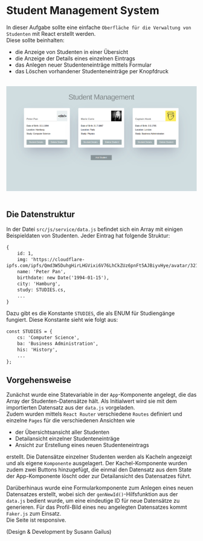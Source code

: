 # Student Management System

In dieser Aufgabe sollte eine einfache `Oberfläche für die Verwaltung von Studenten` mit React erstellt werden. <br>
Diese sollte beinhalten:

- die Anzeige von Studenten in einer Übersicht
- die Anzeige der Details eines einzelnen Eintrags
- das Anlegen neuer Studenteneinträge mittels Formular
- das Löschen vorhandener Studenteneinträge per Knopfdruck
  <br>
  <br>

![Student Management](/readme-assets/student-management-screen.png)
<br>
<br>

## Die Datenstruktur

In der Datei `src/js/service/data.js` befindet sich ein Array mit einigen Beispieldaten von Studenten.
Jeder Eintrag hat folgende Struktur:

```
{
    id: 1,
    img: 'https://cloudflare-ipfs.com/ipfs/Qmd3W5DuhgHirLHGVixi6V76LhCkZUz6pnFt5AJBiyvHye/avatar/321.jpg',
    name: 'Peter Pan',
    birthdate: new Date('1994-01-15'),
    city: 'Hamburg',
    study: STUDIES.cs,
    ...
}
```

Dazu gibt es die Konstante `STUDIES`, die als ENUM für Studiengänge fungiert. Diese Konstante sieht wie folgt aus:

```
const STUDIES = {
    cs: 'Computer Science',
    ba: 'Business Administration',
    his: 'History',
    ...
};
```

## Vorgehensweise

Zunächst wurde eine Statevariable in der `App`-Komponente angelegt, die das Array der Studenten-Datensätze hält.
Als Initialwert wird sie mit dem importierten Datensatz aus der `data.js` vorgeladen. <br> Zudem wurden mittels `React Router` verschiedene `Routes` definiert und einzelne `Pages` für die verschiedenen Ansichten wie

- der Übersichtsansicht aller Studenten
- Detailansicht einzelner Studenteneinträge
- Ansicht zur Erstellung eines neuen Studenteneintrags
  <br>

erstellt. Die Datensätze einzelner Studenten werden als Kacheln angezeigt und als eigene `Komponente` ausgelagert. Der Kachel-Komponente wurden zudem zwei Buttons hinzugefügt, die einmal den Datensatz aus dem State der App-Komponente löscht oder zur Detailansicht des Datensatzes führt.<br>

Darüberhinaus wurde eine Formularkomponente zum Anlegen eines neuen Datensatzes erstellt, wobei sich der `genNewId()`-Hilfsfunktion aus der `data.js` bedient wurde, um eine eindeutige ID für neue Datensätze zu generieren. Für das Profil-Bild eines neu angelegten Datensatzes kommt `Faker.js` zum Einsatz. <br>
Die Seite ist responsive.

(Design & Development by Susann Gailus)
